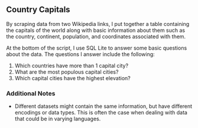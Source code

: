 ## Country Capitals

By scraping data from two Wikipedia links, I put together a table containing the capitals of the world along with basic information about them such as the country, continent, population, and coordinates associated with them.

At the bottom of the script, I use SQL Lite to answer some basic questions about the data. The questions I answer include the following:

1. Which countries have more than 1 capital city?
2. What are the most populous capital cities?
3. Which capital cities have the highest elevation?

### Additional Notes

- Different datasets might contain the same information, but have different encodings or data types. This is often the case when dealing with data that could be in varying languages.

